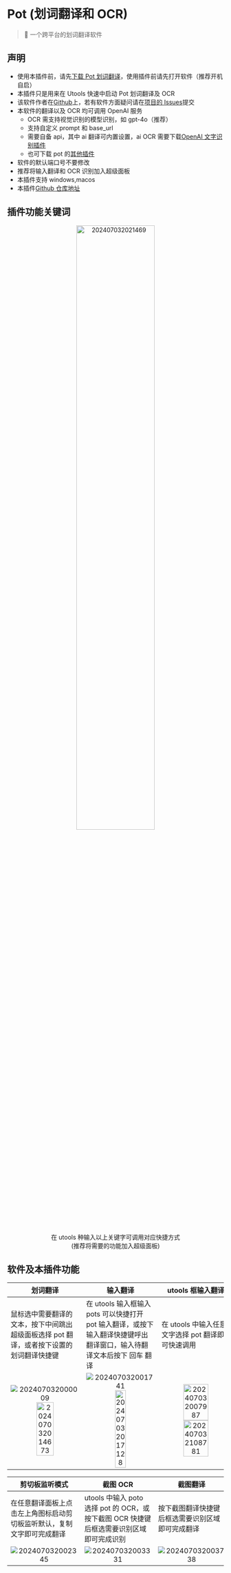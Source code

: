 # Pot (划词翻译和 OCR)

> 🌈 一个跨平台的划词翻译软件

## 声明

- 使用本插件前，请先[下载 Pot 划词翻译](https://pot-app.com/)，使用插件前请先打开软件（推荐开机自启）
- 本插件只是用来在 Utools 快速中启动 Pot 划词翻译及 OCR
- 该软件作者在[Github](https://github.com/pot-app/pot-desktop)上，若有软件方面疑问请在[项目的 Issues](https://github.com/pot-app/pot-desktop/issues)提交
- 本软件的翻译以及 OCR 均可调用 OpenAI 服务
  - OCR 需支持视觉识别的模型识别，如 gpt-4o（推荐）
  - 支持自定义 prompt 和 base_url
  - 需要自备 api，其中 ai 翻译可内置设置，ai OCR 需要下载[OpenAI 文字识别插件](https://github.com/pot-app/pot-app-recognize-plugin-openai)
  - 也可下载 pot 的[其他插件](https://pot-app.com/plugin.html)
- 软件的默认端口号不要修改
- 推荐将输入翻译和 OCR 识别加入超级面板
- 本插件支持 windows,macos
- 本插件[Github 仓库地址](https://github.com/czh020110/pot-utools)

## 插件功能关键词

<div align=center><img src="https://mirror.ghproxy.com/raw.githubusercontent.com/czh020110/Mypic/image/imag/202407032021469.png" alt="202407032021469" width="60%" height="%"></div>

<center> 在 utools 种输入以上关键字可调用对应快捷方式</center>
<center> (推荐将需要的功能加入超级面板)</center>

## 软件及本插件功能

| 划词翻译                                                                                                                                                                                                                                                                                                                                                                | 输入翻译                                                                                                                                                                                                                                                                                                                                                                | utools 框输入翻译                                                                                                                                                                                                                                                                                                                                                         |
| ----------------------------------------------------------------------------------------------------------------------------------------------------------------------------------------------------------------------------------------------------------------------------------------------------------------------------------------------------------------------- | ----------------------------------------------------------------------------------------------------------------------------------------------------------------------------------------------------------------------------------------------------------------------------------------------------------------------------------------------------------------------- | ------------------------------------------------------------------------------------------------------------------------------------------------------------------------------------------------------------------------------------------------------------------------------------------------------------------------------------------------------------------------- |
| 鼠标选中需要翻译的文本，按下中间跳出超级面板选择 pot 翻译，或者按下设置的划词翻译快捷键                                                                                                                                                                                                                                                                                 | 在 utools 输入框输入 pots 可以快捷打开 pot 输入翻译，或按下输入翻译快捷键呼出翻译窗口，输入待翻译文本后按下 回车 翻译                                                                                                                                                                                                                                                   | 在 utools 中输入任意文字选择 pot 翻译即可快速调用                                                                                                                                                                                                                                                                                                                         |
| <div align=center><img src="https://mirror.ghproxy.com/raw.githubusercontent.com/czh020110/Mypic/image/imag/202407032000009.gif" alt="202407032000009" width="%" height="%"></div> <div align=center><img src="https://mirror.ghproxy.com/raw.githubusercontent.com/czh020110/Mypic/image/imag/202407032014673.png" alt="202407032014673" width="50%" height="%"></div> | <div align=center><img src="https://mirror.ghproxy.com/raw.githubusercontent.com/czh020110/Mypic/image/imag/202407032001741.gif" alt="202407032001741" width="%" height="%"></div> <div align=center><img src="https://mirror.ghproxy.com/raw.githubusercontent.com/czh020110/Mypic/image/imag/202407032017128.png" alt="202407032017128" width="40%" height="%"></div> | <div align=center><img src="https://mirror.ghproxy.com/raw.githubusercontent.com/czh020110/Mypic/image/imag/202407032007987.png" alt="202407032007987" width="60%" height="%"></div> <div align=center><img src="https://mirror.ghproxy.com/raw.githubusercontent.com/czh020110/Mypic/image/imag/202407032108781.png" alt="202407032108781" width="60%" height="%"></div> |

| 剪切板监听模式                                                                                                                                                                     | 截图 OCR                                                                                                                                                                           | 截图翻译                                                                                                                                                                           |
| ---------------------------------------------------------------------------------------------------------------------------------------------------------------------------------- | ---------------------------------------------------------------------------------------------------------------------------------------------------------------------------------- | ---------------------------------------------------------------------------------------------------------------------------------------------------------------------------------- |
| 在任意翻译面板上点击左上角图标启动剪切板监听默认，复制文字即可完成翻译                                                                                                             | utools 中输入 poto 选择 pot 的 OCR，或按下截图 OCR 快捷键后框选需要识别区域即可完成识别                                                                                            | 按下截图翻译快捷键后框选需要识别区域即可完成翻译                                                                                                                                   |
| <div align=center><img src="https://mirror.ghproxy.com/raw.githubusercontent.com/czh020110/Mypic/image/imag/202407032002345.gif" alt="202407032002345" width="%" height="%"></div> | <div align=center><img src="https://mirror.ghproxy.com/raw.githubusercontent.com/czh020110/Mypic/image/imag/202407032003331.gif" alt="202407032003331" width="%" height="%"></div> | <div align=center><img src="https://mirror.ghproxy.com/raw.githubusercontent.com/czh020110/Mypic/image/imag/202407032003738.gif" alt="202407032003738" width="%" height="%"></div> |
